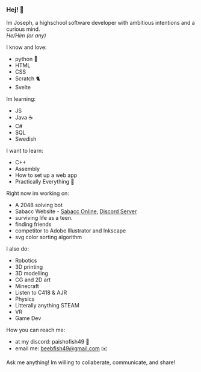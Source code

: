 ### Hej! 👋

Im Joseph, a highschool software developer with ambitious intentions and a curious mind.  
*He/Him (or any)*

I know and love:
- python 🐍
- HTML
- CSS
- Scratch 🐈
- Svelte

Im learning:
- JS
- Java ☕
- C#
- SQL
- Swedish

I want to learn:
- C++
- Assembly
- How to set up a web app
- Practically Everything 🤦

Right now im working on:
- A 2048 solving bot
- Sabacc Website - [Sabacc Online](http://sabacc.samuelanes.com/),  [Discord Server](https://discord.gg/cSYRyqufek)
- surviving life as a teen.
- finding friends
- competitor to Adobe Illustrator and Inkscape
- svg color sorting algorithm

I also do:
- Robotics
- 3D printing
- 3D modelling
- CG and 2D art
- Minecraft
- Listen to C418 & AJR
- Physics
- Litterally anything STEAM
- VR
- Game Dev

How you can reach me:
- at my discord: paishofish49 💬
- email me: beebfish49@gmail.com ✉️

Ask me anything! Im willing to collaberate, communicate, and share!
